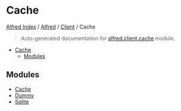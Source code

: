 # Cache

[Alfred Index](../../../README.md#alfred-index) /
[Alfred](../../index.md#alfred) /
[Client](../index.md#client) /
Cache

> Auto-generated documentation for [alfred.client.cache](../../../../alfred/client/cache/__init__.py) module.

- [Cache](#cache)
  - [Modules](#modules)

## Modules

- [Cache](./cache.md)
- [Dummy](./dummy.md)
- [Sqlite](./sqlite.md)